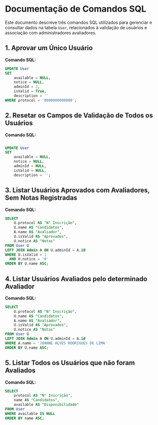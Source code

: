 # Documentação de Comandos SQL

Este documento descreve três comandos SQL utilizados para gerenciar e consultar dados na tabela `User`, relacionados à validação de usuários e associação com administradores avaliadores.

## 1. Aprovar um Único Usuário

**Comando SQL:**
```sql
UPDATE User 
SET 
    available = NULL, 
    notice = NULL, 
    adminId = 2, 
    isValid = True, 
    description = ''
WHERE protocol = '0000000000000';
```
## 2. Resetar os Campos de Validação de Todos os Usuários

**Comando SQL:**
```sql

UPDATE User
SET 
    available = NULL, 
    notice = NULL, 
    adminId = NULL, 
    isValid = NULL, 
    description = '';
```

## 3. Listar Usuários Aprovados com Avaliadores, Sem Notas Registradas

**Comando SQL:**
```sql
SELECT 
    U.protocol AS "N° Inscrição", 
    U.name AS "Candidatos", 
    A.name AS "Avaliador",
    U.isValid AS "Aprovados", 
    U.notice AS "Notas"
FROM User U
LEFT JOIN Admin A ON U.adminId = A.id
WHERE U.isValid = 1 
  AND U.notice = '0'
ORDER BY U.name ASC;
  ```

## 4. Listar Usuários Avaliados pelo determinado Avaliador

**Comando SQL:**
```sql
SELECT 
    U.protocol AS "N° Inscrição", 
    U.name AS "Candidatos", 
    A.name AS "Avaliador",
    U.isValid AS "Aprovados", 
    U.notice AS "Notas"
FROM User U
LEFT JOIN Admin A ON U.adminId = A.id
WHERE A.name = 'JOANNE ALVES RODRIGUES DE LIMA'
ORDER BY U.name ASC;
```

## 5. Listar Todos os Usuários que não foram Avaliados

**Comando SQL:**
```sql
SELECT 
    protocol AS "N° Inscrição", 
    name AS "Candidatos", 
    available AS "Disponibilidade"
FROM User
WHERE available IS NULL
ORDER BY name ASC;
```





